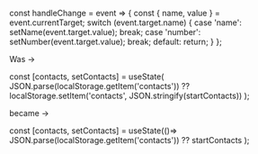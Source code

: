 const handleChange = event => { const { name, value } = event.currentTarget;
switch (event.target.name) { case 'name': setName(event.target.value); break;
case 'number': setNumber(event.target.value); break; default: return; } };

Was ->

const [contacts, setContacts] = useState(
JSON.parse(localStorage.getItem('contacts')) ?? localStorage.setItem('contacts',
JSON.stringify(startContacts)) );

became ->

const [contacts, setContacts] = useState(()=>
JSON.parse(localStorage.getItem('contacts')) ?? startContacts );
